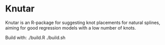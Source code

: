 # Knutar
Knutar is an R-package for suggesting knot placements for natural splines,
aiming for good regression models with a low number of knots.

Build with:
./build.R
./build.sh
